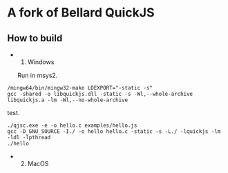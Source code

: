 # A fork of Bellard QuickJS

## How to build
* 1. Windows
  
  Run in msys2.

```shell
/mingw64/bin/mingw32-make LDEXPORT="-static -s"
gcc -shared -o libquickjs.dll -static -s -Wl,--whole-archive libquickjs.a -lm -Wl,--no-whole-archive
```
  test.

```shell
./qjsc.exe -e -o hello.c examples/hello.js
gcc -D_GNU_SOURCE -I./ -o hello hello.c -static -s -L./ -lquickjs -lm -ldl -lpthread
./hello
```

* 2. MacOS
  